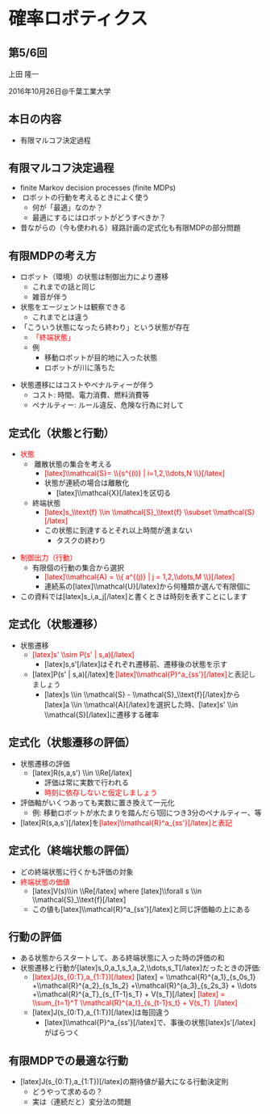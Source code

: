<h1 style="font-size: 250%;">確率ロボティクス</h1>
<h2>第5/6回</h2>
上田 隆一

2016年10月26日\@千葉工業大学

<!--nextpage-->
<h2>本日の内容</h2>
<ul>
 	<li>有限マルコフ決定過程</li>
</ul>
<!--nextpage-->
<h2>有限マルコフ決定過程</h2>
<ul>
 	<li>finite Markov decision processes (finite MDPs)</li>
 	<li> ロボットの行動を考えるときによく使う
<ul>
 	<li>何が「最適」なのか？</li>
 	<li>最適にするにはロボットがどうすべきか？</li>
</ul>
</li>
 	<li>昔ながらの（今も使われる）経路計画の定式化も有限MDPの部分問題</li>
</ul>
<!--nextpage-->
<h2>有限MDPの考え方</h2>
<ul>
 	<li>ロボット（環境）の状態は制御出力により遷移
<ul>
 	<li>これまでの話と同じ</li>
 	<li>雑音が伴う</li>
</ul>
</li>
 	<li>状態をエージェントは観察できる
<ul>
 	<li>これまでとは違う</li>
</ul>
</li>
 	<li>「こういう状態になったら終わり」という状態が存在
<ul>
 	<li><span style="color: #ff0000;">「終端状態」 </span></li>
 	<li>例
<ul>
 	<li>移動ロボットが目的地に入った状態</li>
 	<li>ロボットが川に落ちた</li>
</ul>
</li>
</ul>
</li>
</ul>
<!--nextpage-->
<ul>
 	<li>状態遷移にはコストやペナルティーが伴う
<ul>
 	<li>コスト: 時間、電力消費、燃料消費等</li>
 	<li>ペナルティー: ルール違反、危険な行為に対して</li>
</ul>
</li>
</ul>
<!--nextpage-->
<h2>定式化（状態と行動）</h2>
<ul>
 	<li><span style="color: #ff0000;">状態</span>
<ul>
 	<li> 離散状態の集合を考える
<ul>
 	<li><span style="color: #ff0000;">[latex]\\mathcal{S}= \\{s^{(i)} | i=1,2,\\dots,N \\}[/latex]</span></li>
 	<li>状態が連続の場合は離散化
<ul>
 	<li>[latex]\\mathcal{X}[/latex]を区切る</li>
</ul>
</li>
</ul>
</li>
 	<li>終端状態
<ul>
 	<li><span style="color: #ff0000;">[latex]s_\\text{f} \\in \\mathcal{S}_\\text{f} \\subset \\mathcal{S}[/latex]</span></li>
 	<li>この状態に到達するとそれ以上時間が進まない
<ul>
 	<li>タスクの終わり</li>
</ul>
</li>
</ul>
</li>
</ul>
</li>
</ul>
<!--nextpage-->
<ul>
 	<li><span style="color: #ff0000;">制御出力（行動）</span>
<ul>
 	<li>有限個の行動の集合から選択
<ul>
 	<li><span style="color: #ff0000;">[latex]\\mathcal{A} = \\{ a^{(j)} | j = 1,2,\\dots,M \\}[/latex]</span></li>
 	<li>連続系の[latex]\\mathcal{U}[/latex]から何種類か選んで有限個に</li>
</ul>
</li>
</ul>
</li>
 	<li>この資料では[latex]s_i,a_j[/latex]と書くときは時刻を表すことにします</li>
</ul>
<!--nextpage-->
<h2>定式化（状態遷移）</h2>
<ul>
 	<li>状態遷移
<ul>
 	<li><span style="color: #ff0000;">[latex]s' \\sim P(s' | s,a)[/latex]</span>
<ul>
 	<li>[latex]s,s'[/latex]はそれぞれ遷移前、遷移後の状態を示す</li>
</ul>
</li>
 	<li>[latex]P(s' | s,a)[/latex]を<span style="color: #ff0000;">[latex]\\mathcal{P}^a_{ss'}[/latex]<span style="color: #333333;">と表記しましょう</span></span>
<ul>
 	<li>[latex]s \\in \\mathcal{S} - \\mathcal{S}_\\text{f}[/latex]から[latex]a \\in \\mathcal{A}[/latex]を選択した時、[latex]s' \\in \\mathcal{S}[/latex]に遷移する確率</li>
</ul>
</li>
</ul>
</li>
</ul>
<!--nextpage-->
<h2>定式化（状態遷移の評価）</h2>
<ul>
 	<li>状態遷移の評価
<ul>
 	<li>[latex]R(s,a,s') \\in \\Re[/latex]
<ul>
 	<li>評価は常に実数で行われる</li>
 	<li><span style="color: #ff0000;">時刻に依存しないと仮定しましょう</span></li>
</ul>
</li>
</ul>
</li>
 	<li>評価軸がいくつあっても実数に置き換えて一元化
<ul>
 	<li>例: 移動ロボットが水たまりを踏んだら1回につき3分のペナルティー、等</li>
</ul>
</li>
 	<li>[latex]R(s,a,s')[/latex]を<span style="color: #ff0000;">[latex]\\mathcal{R}^a_{ss'}[/latex]と表記</span></li>
</ul>
<!--nextpage-->
<h2>定式化（終端状態の評価）</h2>
<ul>
 	<li>どの終端状態に行くかも評価の対象</li>
 	<li><span style="color: #ff0000;">終端状態の価値</span>
<ul>
 	<li>[latex]V(s)\\in \\Re[/latex] where [latex]\\forall s \\in \\mathcal{S}_\\text{f}[/latex]</li>
 	<li>この値も[latex]\\mathcal{R}^a_{ss'}[/latex]と同じ評価軸の上にある</li>
</ul>
</li>
</ul>
<!--nextpage-->
<h2>行動の評価</h2>
<ul>
 	<li>ある状態からスタートして、ある終端状態に入った時の評価の和</li>
 	<li>状態遷移と行動が[latex]s_0,a_1,s_1,a_2,\\dots,s_T[/latex]だったときの評価:
<ul>
 	<li><span style="color: #ff0000;">[latex]J(s_{0:T},a_{1:T})[/latex]</span> [latex] = \\mathcal{R}^{a_1}_{s_0s_1} +\\mathcal{R}^{a_2}_{s_1s_2} +\\mathcal{R}^{a_3}_{s_2s_3} + \\dots +\\mathcal{R}^{a_T}_{s_{T-1}s_T} + V(s_T)[/latex]
<span style="color: #ff0000;">[latex] = \\sum_{t=1}^T \\mathcal{R}^{a_t}_{s_{t-1}s_t} + V(s_T)  [/latex]</span></li>
 	<li>[latex]J(s_{0:T},a_{1:T})[/latex]は毎回違う
<ul>
 	<li>[latex]\\mathcal{P}^a_{ss'}[/latex]で、事後の状態[latex]s'[/latex]がばらつく</li>
</ul>
</li>
</ul>
</li>
</ul>
<!--nextpage-->
<h2>有限MDPでの最適な行動</h2>
<ul>
 	<li>[latex]J(s_{0:T},a_{1:T})[/latex]の期待値が最大になる行動決定則
<ul>
 	<li>どうやって求めるの？</li>
 	<li>実は（連続だと）変分法の問題</li>
</ul>
</li>
</ul>
